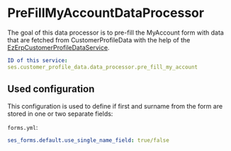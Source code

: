 # PreFillMyAccountDataProcessor

The goal of this data processor is to pre-fill the MyAccount form with data that are fetched from CustomerProfileData with the help of the [EzErpCustomerProfileDataService](../../../../customers/customers_api/customer_profile_data_components/customer_profile_data_services.md).

``` yaml
ID of this service:
ses.customer_profile_data.data_processor.pre_fill_my_account
```

## Used configuration

This configuration is used to define if first and surname from the form are stored in one or two separate fields:

`forms.yml`:

``` yaml
ses_forms.default.use_single_name_field: true/false
```
